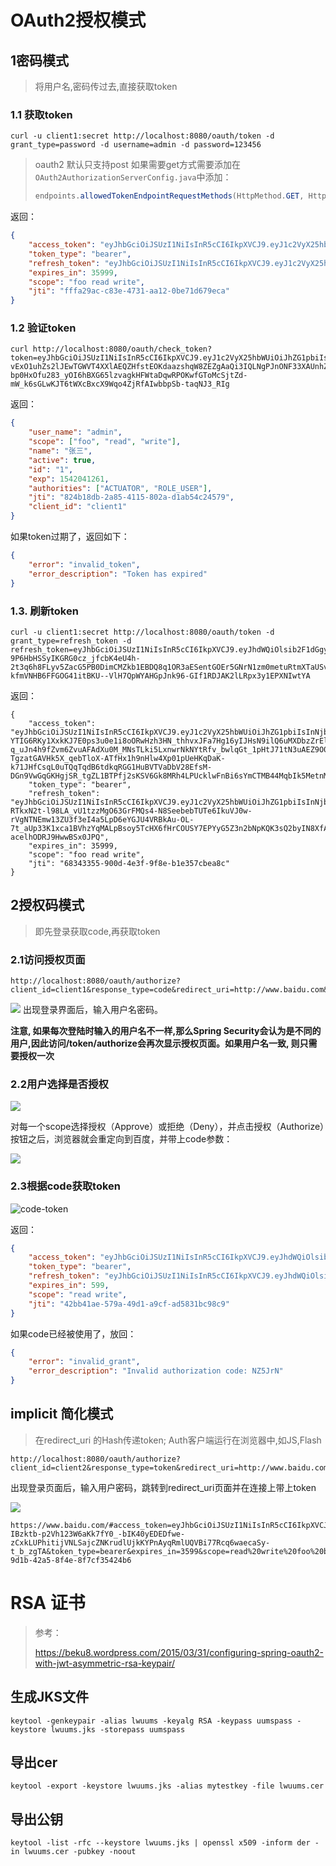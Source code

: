 # OAuth2授权模式

## 1密码模式

> 将用户名,密码传过去,直接获取token

### 1.1 获取token

```shell
curl -u client1:secret http://localhost:8080/oauth/token -d grant_type=password -d username=admin -d password=123456
```

>oauth2 默认只支持post 如果需要get方式需要添加在`OAuth2AuthorizationServerConfig.java`中添加：
>
>```java
>endpoints.allowedTokenEndpointRequestMethods(HttpMethod.GET, HttpMethod.POST);
>```

返回：

```json
{
    "access_token": "eyJhbGciOiJSUzI1NiIsInR5cCI6IkpXVCJ9.eyJ1c2VyX25hbWUiOiJhZG1pbiIsInNjb3BlIjpbImZvbyIsInJlYWQiLCJ3cml0ZSJdLCJuYW1lIjoi5byg5LiJIiwiaWQiOiIxIiwiZXhwIjoxNTQyMDA0MzEwLCJhdXRob3JpdGllcyI6WyJBQ1RVQVRPUiIsIlJPTEVfVVNFUiJdLCJqdGkiOiJmZmZhMjlhYy1jODNlLTQ3MzEtYWExMi0wYmU3MWQ2NzllY2EiLCJjbGllbnRfaWQiOiJjbGllbnQxIn0.kgMTz1dCcmzHd42ALRXEFAMgFeTRgN6alfYcvI8r-q75DaeC_f5bygf11c68-XB_X1oacq8rj5dbtHXuJRw71gf_OMjG1s8Qu_1OE-JN31BLys6nh0EE1xhSMo4zXW5FCKEkfYIEI5VE9VeHjHCFR7DjpQPsFxKY5NNj-Ru4t5oYYCyPOWhMWH_RWU68nJN1As9QIWAA0wIuJ6_k55J00mG6Z6p1geU5xRO6F-OXIghq5GkKsKPb5R2wIkDCN9XTU-bCIrIKh7o5Pq91ib_ctF9PoORKjGIx2MEfmUvDwKXpTmLwt9DLXmAJZ7nzdHE1jDHTGrjpciWC5kEOJ0gaWw",
    "token_type": "bearer",
    "refresh_token": "eyJhbGciOiJSUzI1NiIsInR5cCI6IkpXVCJ9.eyJ1c2VyX25hbWUiOiJhZG1pbiIsInNjb3BlIjpbImZvbyIsInJlYWQiLCJ3cml0ZSJdLCJhdGkiOiJmZmZhMjlhYy1jODNlLTQ3MzEtYWExMi0wYmU3MWQ2NzllY2EiLCJuYW1lIjoi5byg5LiJIiwiaWQiOiIxIiwiZXhwIjoxNTQyMDQwMjc0LCJhdXRob3JpdGllcyI6WyJBQ1RVQVRPUiIsIlJPTEVfVVNFUiJdLCJqdGkiOiI2ZmNmODBmNS03ODg2LTRhNDctOGZiZS01NTkxNTFiNDQ5MWQiLCJjbGllbnRfaWQiOiJjbGllbnQxIn0.i9JUlSzM_uPz7kVPxhobq9TYq9dQZPtKZOMZVR2C0c4qpKkQrmZJmt0FnlnnlENaGYCXBkKFtYWUVSuZQHkHwT0AdwGYQCXluU0p4qZ2jyApRuGRExfWNVaK24lPy6dE-lPS2FG0zVtPv64XoF6ikQyErRo5zrcqfU3iO33-27RjB_UT5F77mCfPRRd6rLTn8gvsESY83Vg6kYcPYVj0-ERyBiuqMFIQxdTDcsHcmBIR7JQQDghu6ClXXHsoulaij7qOLwnMsHyu7gRkqGk2I8Bat56xWJgQNh8uiKo4CYbV10ntH3ZvhwnzUjXV_3791Bgc6C8xdjzl0TnmxAKzTQ",
    "expires_in": 35999,
    "scope": "foo read write",
    "jti": "fffa29ac-c83e-4731-aa12-0be71d679eca"
}
```

### 1.2 验证token

```shell
curl http://localhost:8080/oauth/check_token?token=eyJhbGciOiJSUzI1NiIsInR5cCI6IkpXVCJ9.eyJ1c2VyX25hbWUiOiJhZG1pbiIsInNjb3BlIjpbImZvbyIsInJlYWQiLCJ3cml0ZSJdLCJuYW1lIjoi5byg5LiJIiwiaWQiOiIxIiwiZXhwIjoxNTQyMDM4ODY5LCJhdXRob3JpdGllcyI6WyJBQ1RVQVRPUiIsIlJPTEVfVVNFUiJdLCJqdGkiOiI5N2MzZWY2MC1jZTE0LTQ3ZmEtODlmOC04Y2VlYjhiZmI4ZGMiLCJjbGllbnRfaWQiOiJjbGllbnQxIn0.S-vExO1uhZs2lJEwTGWVT4XXlAEQZHfstEOKdaazshqW8ZEZgAaQi3IQLNgPJnONF33XAUnhZB2PzwVLVMkVo94q72YjbQeHIOtvtn1tWtAzE7NX3pXazjggDlFuEZkL9i4zs1aI35XQf1dlJWzElM6KbKFfxB9IScw6aZOLvRI4Ero6sHJV7H5RADaXAJGzYkRye4moSrYDfHHm_JDyc_MCHbzeRg8YbzRwwU99riKl_el-bp0HxOfu283_yOI6hBXG65lzvagkHFWtaDqwRPOKwfGToMcSjtZd-mW_k6sGLwKJT6tWXcBxcX9Wqo4ZjRfAIwbbpSb-taqNJ3_RIg
```

返回：

```json
{
	"user_name": "admin",
	"scope": ["foo", "read", "write"],
	"name": "张三",
	"active": true,
	"id": "1",
	"exp": 1542041261,
	"authorities": ["ACTUATOR", "ROLE_USER"],
	"jti": "824b18db-2a85-4115-802a-d1ab54c24579",
	"client_id": "client1"
}
```

如果token过期了，返回如下：

```json
{
	"error": "invalid_token",
	"error_description": "Token has expired"
}
```

### 1.3. 刷新token

```shell
curl -u client1:secret http://localhost:8080/oauth/token -d grant_type=refresh_token -d refresh_token=eyJhbGciOiJSUzI1NiIsInR5cCI6IkpXVCJ9.eyJhdWQiOlsib2F1dGgyLXJlc291cmNlIl0sInVzZXJfbmFtZSI6InRhbmd5eiIsInNjb3BlIjpbImJhciIsInJlYWQiXSwiYXRpIjoiZjQxNmE3NTItOTAzNy00MTRmLTlkMmYtMjVjZDdjNDNkMTUzIiwibmFtZSI6IuWUkOi_nOeFpyIsImlkIjo0LCJleHAiOjE1MTA4Mjk4MDMsImF1dGhvcml0aWVzIjpbIkFDVFVBVE9SIiwiUk9MRV9VU0VSIl0sImp0aSI6ImQ0NzU0ZDM2LThkZjItNGI0ZC05ZGFiLWJmZjdjNWFhMDhkMCIsImNsaWVudF9pZCI6ImNsaWVudDEifQ.aJWrWlSVgtp4nacSyWYzZl1BLkK9Yhl5yAMrZen13n4INcJPVoVibDsAv90YJis2IGMCCKNp7UhlWmSyj9AKgk5yx6t7I5FPk7JiaBo1O3K4h2b2Pl_OJ2QH5ni_LSBUlfHl6PEy9mCa1-9P6HbHSSyIKGRG0cz_jfcbK4eU4h-2t3q6h8FLyv5ZacG5PB0DimCMZkb1EBDQ8q1OR3aESentGOEr5GNrN1zm0metuRtmXTaUSvbtyQXyehQJjSvQbTSU4pyTCClZQ4l8Bj-kfmVNHB6FFGOG41itBKU--VlH7QpWYAHGpJnk96-GIf1RDJAK2lLRpx3y1EPXNIwtYA
```

返回：

```shell
{
	"access_token": "eyJhbGciOiJSUzI1NiIsInR5cCI6IkpXVCJ9.eyJ1c2VyX25hbWUiOiJhZG1pbiIsInNjb3BlIjpbImZvbyIsInJlYWQiLCJ3cml0ZSJdLCJuYW1lIjoi5byg5LiJIiwiaWQiOiIxIiwiZXhwIjoxNTQyMDQxNTM1LCJhdXRob3JpdGllcyI6WyJBQ1RVQVRPUiIsIlJPTEVfVVNFUiJdLCJqdGkiOiI2ODM0MzM1NS05MDBkLTRlM2YtOWY4ZS1iMWUzNTdjYmVhOGMiLCJjbGllbnRfaWQiOiJjbGllbnQxIn0.NQl-YTIG6RKy1XxkKJ7E0ps3u0e1i8oORwHzh3HN_thhvxJFa7Hg16yIJHsN9ilQ6uMXDbzZrEl44u1YcVA6BIw-q_uJn4h9fZvm6ZvuAFAdXu0M_MNsTLki5LxnwrNkNYtRfv_bwlqGt_1pHtJ71tN3uAEZ9O0NbTqZ_OyMMyCfGz-TgzatGAVHk5X_qebTloX-ATfHx1h9nHlw4Xp01pUeHKqDaK-k71JHfCsqL0uTQqTqdB6tdkqRGG1HuBVTVaDbV28EfsM-DGn9VwGqGKHgjSR_tgZL1BTPfj2sKSV6Gk8MRh4LPUcklwFnBi6sYmCTMB44MqbIk5MetnMToQ",
	"token_type": "bearer",
	"refresh_token": "eyJhbGciOiJSUzI1NiIsInR5cCI6IkpXVCJ9.eyJ1c2VyX25hbWUiOiJhZG1pbiIsInNjb3BlIjpbImZvbyIsInJlYWQiLCJ3cml0ZSJdLCJhdGkiOiI2ODM0MzM1NS05MDBkLTRlM2YtOWY4ZS1iMWUzNTdjYmVhOGMiLCJuYW1lIjoi5byg5LiJIiwiaWQiOiIxIiwiZXhwIjoxNTQyMDQwMjc0LCJhdXRob3JpdGllcyI6WyJBQ1RVQVRPUiIsIlJPTEVfVVNFUiJdLCJqdGkiOiI2ZmNmODBmNS03ODg2LTRhNDctOGZiZS01NTkxNTFiNDQ5MWQiLCJjbGllbnRfaWQiOiJjbGllbnQxIn0.aeAEC_r5ydobSPdAn0_JjSbeYPBgCkAXMhuDbPyTsJRWtRy5mzBJwLjtb9YvT5v3LYk5ic0MUTBSBElFVESNu2ACAI7BaSLVDvt2zeYiIQh_YQok9jBWFi_vpsTn5lrhZUx119vru0W9IlM-RTkxN2t-l98LA_vU1tzzMgO63GrFMQs4-N8SeebebTUTe6IkuVJ0w-rVgNTNEmw13ZU3f3eI4a5LpD6eYGJU4VRBkAu-OL-7t_aUp33K1xca1BVhzYqMALpBsoy5TcHX6fHrCOUSY7EPYyG5Z3n2bNpKQK3sQ2byIN8XfAQFfYNtXcLCo-acelhODRJ9HwwBSx0JPQ",
	"expires_in": 35999,
	"scope": "foo read write",
	"jti": "68343355-900d-4e3f-9f8e-b1e357cbea8c"
}
```

## 2授权码模式

> 即先登录获取code,再获取token

### 2.1访问授权页面

```http
http://localhost:8080/oauth/authorize?client_id=client1&response_type=code&redirect_uri=http://www.baidu.com&state=3fsdoi
```

![](https://marga8080.github.io/httpdoc/image/spring-oauth2/spring-oauth2-001.png)
出现登录界面后，输入用户名密码。

**注意, 如果每次登陆时输入的用户名不一样,那么Spring Security会认为是不同的用户,因此访问/token/authorize会再次显示授权页面。如果用户名一致, 则只需要授权一次**

### 2.2用户选择是否授权

![](https://marga8080.github.io/httpdoc/image/spring-oauth2/spring-oauth2-002.png)

对每一个scope选择授权（Approve）或拒绝（Deny），并点击授权（Authorize）按钮之后，浏览器就会重定向到百度，并带上code参数：

![](https://marga8080.github.io/httpdoc/image/spring-oauth2/spring-oauth2-003.png)

### 2.3根据code获取token

![code-token](https://marga8080.github.io/httpdoc/image/spring-oauth2/code-token.png)

返回：

```json
{
	"access_token": "eyJhbGciOiJSUzI1NiIsInR5cCI6IkpXVCJ9.eyJhdWQiOlsib2F1dGgyLXJlc291cmNlIl0sInVzZXJfbmFtZSI6InRhbmd5eiIsInNjb3BlIjpbInJlYWQiLCJ3cml0ZSJdLCJuYW1lIjoi5ZSQ6L-c54WnIiwiaWQiOjQsImV4cCI6MTUxMDg5NzgwMiwiYXV0aG9yaXRpZXMiOlsiQUNUVUFUT1IiLCJST0xFX1VTRVIiXSwianRpIjoiNDJiYjQxYWUtNTc5YS00OWQxLWE5Y2YtYWQ1ODMxYmM5OGM5IiwiY2xpZW50X2lkIjoiY2xpZW50MSJ9.X3zxxQDpi8NbiQg7HoL4sDd9tKm9u436W6vyfaUHmiatrNaUxkSOTN-SWlEDPsrhIj1OgTZAdWayu-atPx2W1-gw2PJyqfMj12dZMO73DZ326uGwJMJvUz04cxs2nuPCxU8eSWugO9QbgMu17mVauODQZ-_-BaPjEy4JZ46MP_9I7VXnz8ssmiKfqgzDYCF0BeKmdbuYTJoJhlsldTjZzQJ0wztEe4B9F8uwYgBNUDBrDqo6s7sUeIlsTz-hmAs8FO_EbIbP5WeUwp8qwS8nuiRYlt4U0b9MQxyfLRufsyPyhAQOSvy3O_XtHhVwvwipxe5X-E8iVkcBNIA7IQQ5nQ",
	"token_type": "bearer",
	"refresh_token": "eyJhbGciOiJSUzI1NiIsInR5cCI6IkpXVCJ9.eyJhdWQiOlsib2F1dGgyLXJlc291cmNlIl0sInVzZXJfbmFtZSI6InRhbmd5eiIsInNjb3BlIjpbInJlYWQiLCJ3cml0ZSJdLCJhdGkiOiI0MmJiNDFhZS01NzlhLTQ5ZDEtYTljZi1hZDU4MzFiYzk4YzkiLCJuYW1lIjoi5ZSQ6L-c54WnIiwiaWQiOjQsImV4cCI6MTUxMDkwMDgwMiwiYXV0aG9yaXRpZXMiOlsiQUNUVUFUT1IiLCJST0xFX1VTRVIiXSwianRpIjoiMDVmZWE5NmUtZjFkNC00M2YwLWFhZjItZjcyY2NjY2Y2YjYyIiwiY2xpZW50X2lkIjoiY2xpZW50MSJ9.g4klujbliwpIwCpVCmq9LFYahqq2t2um9ZeTBcy1hG5xZGpbQdNLV84pHT6nwJciE3fytN8jjQDvypa0_Ms2RaQ2NYKWq9nV9lh606MJ1dHUVsNdPfLiV1O1PK8ueu5MI88AAcxuvnCyLZDJfHzqcWhr6NV1p3DYZ_QlXwZhbV7ynhQRsiAdCFrSbyMaj2f4A4h5FSoEyIZFkicvDNmaDVImBTxy41yNAs0VTi1UOYDOXrH0gMGskR3xxQayjH_t8iqZGdejbfiuflIpioTLoyB84Gbo3TU4N64lHMJ0e5AGcRrwwnIRqBdwcYxecKIW-Znj-sD2_SdDJFMjlps_sg",
	"expires_in": 599,
	"scope": "read write",
	"jti": "42bb41ae-579a-49d1-a9cf-ad5831bc98c9"
}
```

如果code已经被使用了，放回：

```json
{
    "error": "invalid_grant",
    "error_description": "Invalid authorization code: NZ5JrN"
}
```

## implicit 简化模式

> 在redirect_uri 的Hash传递token; Auth客户端运行在浏览器中,如JS,Flash

```http
http://localhost:8080/oauth/authorize?client_id=client2&response_type=token&redirect_uri=http://www.baidu.com
```

出现登录页面后，输入用户密码，跳转到redirect_uri页面并在连接上带上token

![](https://marga8080.github.io/httpdoc/image/spring-oauth2/uri-token.png)

```http
https://www.baidu.com/#access_token=eyJhbGciOiJSUzI1NiIsInR5cCI6IkpXVCJ9.eyJ1c2VyX25hbWUiOiJhZG1pbiIsInNjb3BlIjpbInJlYWQiLCJ3cml0ZSIsImZvbyIsImJhciJdLCJuYW1lIjoi5byg5LiJIiwiaWQiOiIxIiwiZXhwIjoxNTQyMDEwODUzLCJhdXRob3JpdGllcyI6WyJBQ1RVQVRPUiIsIlJPTEVfVVNFUiJdLCJqdGkiOiJjMzVlYmY0ZC05ZDFiLTQyYTUtOGY0ZS04ZjdjZjM1NDI0YjYiLCJjbGllbnRfaWQiOiJjbGllbnQyIn0.e0cGQheRsQrcyUXzF8BXkM6wHw5Zm9VkRexKR89EmDGwZWqagGAFbpTjEnxqKIzywakgGqqAMyQPzXQQdoB2_HnDEyGOpi9hrYXutfC6Td0hAPSdXTthhQRrK4YQfuqaK914HC8trOEikneNuj0SmeZtwOnXO8NxgunSz1dq_6dvqF4JY43pTX6EzLw5sE1kYS39ThpLNd0O7AERliVMNsoIBSZ24mF1MkYmvm93XGVD-IBzktb-p2Vh123W6aKk7fY0_-bIK40yEDEDfwe-zCxkLUPhitijVNLSajcZNKrudlUjkKYPnAyqRmlUQVBi77Rcq6waecaSy-t_b_zgTA&token_type=bearer&expires_in=3599&scope=read%20write%20foo%20bar&jti=c35ebf4d-9d1b-42a5-8f4e-8f7cf35424b6
```





# RSA 证书

> 参考：
>
> https://beku8.wordpress.com/2015/03/31/configuring-spring-oauth2-with-jwt-asymmetric-rsa-keypair/

## 生成JKS文件

```shell
keytool -genkeypair -alias lwuums -keyalg RSA -keypass uumspass -keystore lwuums.jks -storepass uumspass
```
## 导出cer

```shell
keytool -export -keystore lwuums.jks -alias mytestkey -file lwuums.cer
```

## 导出公钥

```shell
keytool -list -rfc --keystore lwuums.jks | openssl x509 -inform der -in lwuums.cer -pubkey -noout
```

